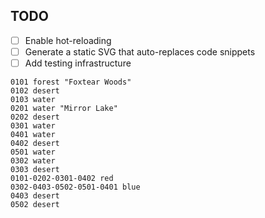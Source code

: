 ## TODO
- [ ] Enable hot-reloading
- [ ] Generate a static SVG that auto-replaces code snippets
- [ ] Add testing infrastructure

```hext
0101 forest "Foxtear Woods"
0102 desert
0103 water
0201 water "Mirror Lake"
0202 desert
0301 water
0401 water
0402 desert
0501 water
0302 water
0303 desert
0101-0202-0301-0402 red
0302-0403-0502-0501-0401 blue
0403 desert
0502 desert
```